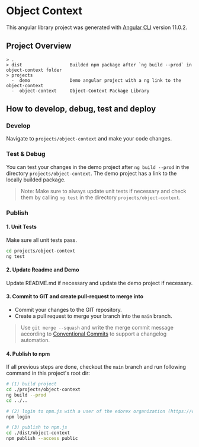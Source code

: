 # Object Context

This angular library project was generated with [Angular CLI](https://github.com/angular/angular-cli) version 11.0.2.

## Project Overview
```
> .
> dist                  Builded npm package after `ng build --prod` in object-context folder
> projects              
  -  demo               Demo angular project with a ng link to the object-context
  -  object-context     Object-Context Package Library
```
## How to develop, debug, test and deploy
### Develop
Navigate to `projects/object-context` and make your code changes.

### Test & Debug
You can test your changes in the demo project after `ng build --prod` in the directory 
`projects/object-context`.
The demo project has a link to the locally builded package.

> Note: Make sure to always update unit tests if necessary and check them by calling `ng test` 
>in the directory `projects/object-context`.

### Publish
#### 1. Unit Tests
Make sure all unit tests pass.
```bash
cd projects/object-context
ng test
```

#### 2. Update Readme and Demo
Update README.md if necessary and update the demo project if necessary.

#### 3. Commit to GIT and create pull-request to merge into 
* Commit your changes to the GIT repository.
* Create a pull request to merge your branch into the `main` branch.
> Use `git merge --squash` and write the merge commit message according to 
> [Conventional Commits](https://www.conventionalcommits.org/en/v1.0.0/) to support a changelog automation.

#### 4. Publish to npm
If all previous steps are done, checkout the `main` branch and run following 
command in this project's root dir:
```bash
# (1) build project
cd ./projects/object-context
ng build --prod
cd ../..

# (2) login to npm.js with a user of the edorex organization (https://www.npmjs.com/org/edorex)
npm login

# (3) publish to npm.js
cd ./dist/object-context
npm publish --access public
```
